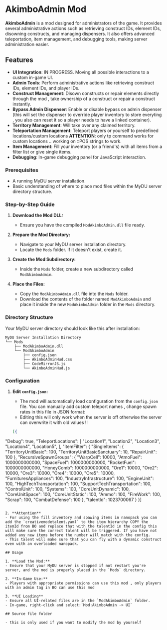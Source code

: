 
# AkimboAdmin Mod

**AkimboAdmin** is a mod designed for administrators of the game. It provides several administrative actions such as retrieving construct IDs, element IDs, disowning constructs, and managing dispensers. It also offers advanced teleportation, item management, and debugging tools, making server administration easier.

## Features
- **UI Integration**: IN PROGRESS. Moving all possible interactions to a custom in-game UI.
- **Admin Tools**: Perform administrative actions like retrieving construct IDs, element IDs, and player IDs.
- **Construct Management**: Disown constructs or repair elements directly through the mod , take ownership of a construct or repair a construct instantly.
- **Bypass Admin Dispenser**: Enable or disable bypass on admin dispenser (this will set the dispenser to override player inventory to store everyting , you also can reset it so a player needs to have a linked container).
- **Territory Management**: Will take over any claimed territory.
- **Teleportation Management**: Teleport players or yourself to predefined locations/custom locations **ATTENTION**: only tp command works for custom locations .. working on ::POS strings to work.
- **Item Management**: Fill your inventory (or a friend's) with all items from a filter list or give single items.
- **Debugging**: In-game debugging panel for JavaScript interaction.


### Prerequisites

- A running MyDU server installation.
- Basic understanding of where to place mod files within the MyDU server directory structure.

### Step-by-Step Guide

1. **Download the Mod DLL:**
   - Ensure you have the compiled `ModAkimboAdmin.dll` file ready.

2. **Prepare the Mod Directory:**
   - Navigate to your MyDU server installation directory.
   - Locate the `Mods` folder. If it doesn't exist, create it.

3. **Create the Mod Subdirectory:**
   - Inside the `Mods` folder, create a new subdirectory called `ModAkimboAdmin`.
   
4. **Place the Files:**
   - Copy the `ModAkimboAdmin.dll` file into the `Mods` folder.
   - Download the contents of the folder named `ModAkimboAdmin` and place it inside the new `ModAkimboAdmin` folder in the `Mods` directory. 

### Directory Structure

Your MyDU server directory should look like this after installation:

```
MyDU Server Installation Directory
└── Mods
    ├── ModAkimboAdmin.dll
    └── ModAkimboAdmin
        ├── config.json
        ├── AkimboAdminHud.css
        ├── CodeMirrorJS.js
        └── AkimboAdminHud.js

```

### Configuration

1. **Edit `config.json`:**
   - The mod will automatically load configuration from the `config.json` file. You can manually add custom teleport names , change spawn rates in this file in JSON format:
   - Editing this will only work when the server is off otherwise the server can overwrite it with old values !!
   
   ```json
   [{
  "Debug": true,
  "TeleportLocations": [
    "Location1",
    "Location2",
    "Location3",
    "Location4",
    "Location5",
  ],
  "itemFilter": {
    "SingleItems": {
      "TerritoryUnitBasic": 100,
      "TerritoryUnitBasicSanctuary": 10,
      "RepairUnit": 100
    },
    "RecursiveSpawnGroups": {
      "WarpCell": 10000,
      "AtmoFuel": 1000000000000,
      "SpaceFuel": 1000000000000,
      "RocketFuel": 1000000000000,
      "HoneyComb": 1000000000000,
      "Ore1": 10000,
      "Ore2": 10000,
      "Ore3": 10000,
      "Ore4": 10000,
      "Ore5": 10000,
      "FurnituresAppliances": 100,
      "IndustryInfrastructure": 100,
      "EngineUnit": 100,
      "HighTechTransportation": 100,
      "SupportTechTransportation": 100,
      "ControlUnit": 100,
      "Systems": 100,
      "CoreUnitDynamic": 100,
      "CoreUnitSpace": 100,
      "CoreUnitStatic": 100,
      "Ammo": 100,
      "FireWork": 100,
      "Scrap": 100,
      "CombatDefense": 100
    },
    "talentId": 1023700067
  }
}]
   ```

2. **Attention**
   - For using the fill inventory and spawing items in nanopack you can add the `creativemodetalent.yaml` to the item hierarchy COPY the itemId from BO and replace that with the talentId in the config this will make sure the correct talent will be triggered. If you have not added any new items before the number will match with the config.
   - This talent will make sure that you can fly with a dynamic construct even with an overloaded nanopack.

## Usage

1. **Load the Mod:**
   - Ensure that your MyDU server is stopped if not restart you're server, and the mod is properly placed in the `Mods` directory.
   
2. **In-Game Use:**
   - Players with appropriate permissions can use this mod , only players with an admin tag in BO can use this mod

3. **UI Loading**
   - Ensure all UI-related files are in the `ModAkimboAdmin` folder.
   - In-game, right-click and select:`Mod:AkimboAdmin -> UI` 

## Source file folder

- this is only used if you want to modify the mod by yourself